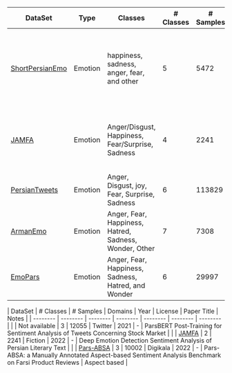 | DataSet | Type | Classes | # Classes | # Samples | Domains | EmotionModel | Year | License | paper |
| -------- | -------- | -------- | -------- | -------- | -------- | -------- | -------- | -------- | -------- |
| [ShortPersianEmo](https://github.com/vkiani/ShortPersianEmo) | Emotion | happiness, sadness, anger, fear, and other | 5 | 5472 | Twitter, Digikala | RachaelJack | 2023 | GNU | Investigating shallow and deep learning techniques for emotion classification in short Persian texts |
| [JAMFA](https://github.com/Azadsee/JAMFA) | Emotion | Anger/Disgust, Happiness, Fear/Surprise, Sadness | 4 | 2241 | Fiction | EKMAN | 2022 | --- | Deep Emotion Detection Sentiment Analysis of Persian Literary Text |
| [PersianTweets](https://www.kaggle.com/datasets/behdadkarimi/persian-tweets-emotional-dataset) | Emotion | Anger, Disgust, joy, Fear, Surprise, Sadness | 6 | 113829 | Twitter | EKMAN | 2021 | Author's permission | - |
| [ArmanEmo](https://github.com/arman-rayan-sharif/arman-text-emotion?tab=readme-ov-file) | Emotion | Anger, Fear, Happiness, Hatred, Sadness, Wonder, Other | 7 | 7308 |  Twitter, Instagram, and Digikala | EKMAN | 2022 | non-commercial use | - | ARMANEMO: A PERSIAN DATASET FOR TEXT-BASED EMOTION DETECTION
| [EmoPars](https://github.com/nazaninsbr/persian-emotion-detection) | Emotion | Anger, Fear, Happiness, Sadness, Hatred, and Wonder | 6 | 29997 | Twitter | EKMAN | 2021 | not specified | - | EmoPars: A Collection of 30K Emotion-Annotated Persian Social Media Texts




| DataSet | # Classes | # Samples | Domains | Year | License | Paper Title | Notes |
| -------- | -------- | -------- | -------- | -------- | -------- | -------- |   |
| Not available | 3 | 12055 | Twitter | 2021 | - | ParsBERT Post-Training for Sentiment Analysis of Tweets Concerning Stock Market |   |
| [JAMFA](https://github.com/Azadsee/JAMFA) | 2 | 2241 | Fiction | 2022 | - | Deep Emotion Detection Sentiment Analysis of Persian Literary Text |   |
| [Pars-ABSA](https://github.com/Titowak/Pars-ABSA) | 3 | 10002 | Digikala | 2022 | - | Pars-ABSA: a Manually Annotated Aspect-based Sentiment Analysis Benchmark on Farsi Product Reviews | Aspect based  |